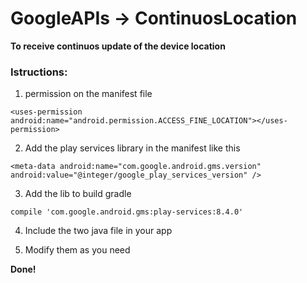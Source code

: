# GoogleAPIs -> ContinuosLocation

**To receive continuos update of the device location**

### Istructions:

1. permission on the manifest file
```
<uses-permission android:name="android.permission.ACCESS_FINE_LOCATION"></uses-permission>
```

2. Add the play services library in the manifest like this
```
<meta-data android:name="com.google.android.gms.version" android:value="@integer/google_play_services_version" />
```

3. Add the lib to build gradle 
```
compile 'com.google.android.gms:play-services:8.4.0'
```

4. Include the two java file in your app

5. Modify them as you need

**Done!**
